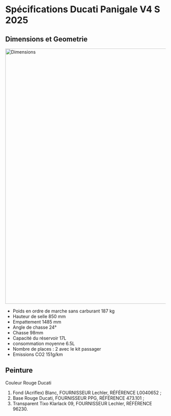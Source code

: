 # Spécifications Ducati Panigale V4 S 2025

## Dimensions et Geometrie

<image src="images/dimensions.png" alt="Dimensions" width="800" >

* Poids en ordre de marche sans carburant 187 kg
* Hauteur de selle 850 mm
* Empattement 1485 mm
* Angle de chasse 24°
* Chasse 98mm
* Capacité du réservoir 17L
* consommation moyenne 6.5L
* Nombre de places : 2 avec le kit passager
* Emissions CO2 151g/km

## Peinture

Couleur Rouge Ducati

1) Fond (Acriflex) Blanc, FOURNISSEUR Lechler,  RÉFÉRENCE L0040652 ;
2) Base Rouge Ducati, FOURNISSEUR PPG,  RÉFÉRENCE 473.101 ;
3) Transparent Tixo Klarlack 09, FOURNISSEUR  Lechler, RÉFÉRENCE 96230.
